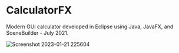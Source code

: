 # CalculatorFX
Modern GUI calculator developed in Eclipse using Java, JavaFX, and SceneBuilder - July 2021.

![Screenshot 2023-01-21 225604](https://user-images.githubusercontent.com/109245538/213900055-b5184bf8-a5ce-4989-8fc8-646cdc0cb888.png)
